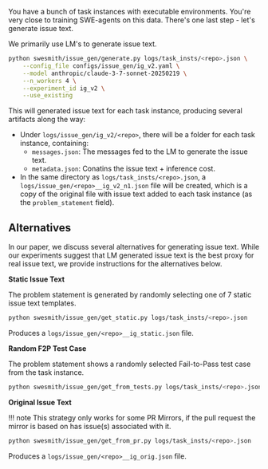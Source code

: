 You have a bunch of task instances with executable environments.
You're very close to training SWE-agents on this data.
There's one last step - let's generate issue text.

We primarily use LM's to generate issue text.

```bash
python swesmith/issue_gen/generate.py logs/task_insts/<repo>.json \
    --config_file configs/issue_gen/ig_v2.yaml \
    --model anthropic/claude-3-7-sonnet-20250219 \
    --n_workers 4 \
    --experiment_id ig_v2 \
    --use_existing
```

This will generated issue text for each task instance, producing several artifacts along the way:

* Under `logs/issue_gen/ig_v2/<repo>`, there will be a folder for each task instance, containing:
    * `messages.json`: The messages fed to the LM to generate the issue text.
    * `metadata.json`: Conatins the issue text + inference cost.
* In the same directory as `logs/task_insts/<repo>.json`, a `logs/issue_gen/<repo>__ig_v2_n1.json` file will be created, which is a copy of the original file with issue text added to each task instance (as the `problem_statement` field).

## Alternatives

In our paper, we discuss several alternatives for generating issue text.
While our experiments suggest that LM generated issue text is the best proxy for real issue text, we provide instructions for the alternatives below.

**Static Issue Text**

The problem statement is generated by randomly selecting one of 7 static issue text templates.

```bash
python swesmith/issue_gen/get_static.py logs/task_insts/<repo>.json
```

Produces a `logs/issue_gen/<repo>__ig_static.json` file.

**Random F2P Test Case**

The problem statement shows a randomly selected Fail-to-Pass test case from the task instance.

```bash
python swesmith/issue_gen/get_from_tests.py logs/task_insts/<repo>.json
```

**Original Issue Text**

!!! note
    This strategy only works for some PR Mirrors, if the pull request the mirror is based on has issue(s) associated with it.

```bash
python swesmith/issue_gen/get_from_pr.py logs/task_insts/<repo>.json
```

Produces a `logs/issue_gen/<repo>__ig_orig.json` file.
